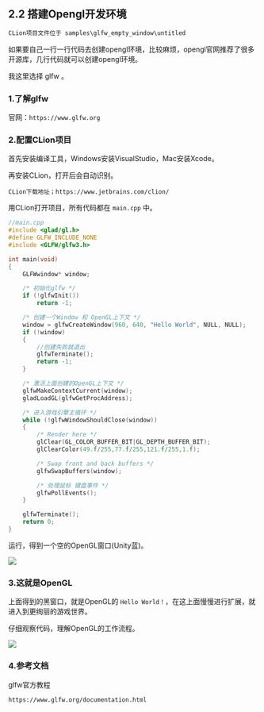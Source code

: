 ## 2.2 搭建Opengl开发环境

```c
CLion项目文件位于 samples\glfw_empty_window\untitled
```

如果要自己一行一行代码去创建opengl环境，比较麻烦，opengl官网推荐了很多开源库，几行代码就可以创建opengl环境。

我这里选择 glfw 。


### 1.了解glfw

官网：`https://www.glfw.org`


### 2.配置CLion项目

首先安装编译工具，Windows安装VisualStudio，Mac安装Xcode。

再安装CLion，打开后会自动识别。

    CLion下载地址；https://www.jetbrains.com/clion/

用CLion打开项目，所有代码都在 `main.cpp` 中。

```c++
//main.cpp
#include <glad/gl.h>
#define GLFW_INCLUDE_NONE
#include <GLFW/glfw3.h>

int main(void)
{
    GLFWwindow* window;

    /* 初始化glfw */
    if (!glfwInit())
        return -1;

    /* 创建一个Window 和 OpenGL上下文 */
    window = glfwCreateWindow(960, 640, "Hello World", NULL, NULL);
    if (!window)
    {
        //创建失败就退出
        glfwTerminate();
        return -1;
    }

    /* 激活上面创建的OpenGL上下文 */
    glfwMakeContextCurrent(window);
    gladLoadGL(glfwGetProcAddress);

    /* 进入游戏引擎主循环 */
    while (!glfwWindowShouldClose(window))
    {
        /* Render here */
        glClear(GL_COLOR_BUFFER_BIT|GL_DEPTH_BUFFER_BIT);
        glClearColor(49.f/255,77.f/255,121.f/255,1.f);

        /* Swap front and back buffers */
        glfwSwapBuffers(window);

        /* 处理鼠标 键盘事件 */
        glfwPollEvents();
    }

    glfwTerminate();
    return 0;
}
```



运行，得到一个空的OpenGL窗口(Unity蓝)。

![](../../imgs/opengl_dev_env/dev_env_configure/glfw_empty_window_run_osx.png)




### 3.这就是OpenGL

上面得到的黑窗口，就是OpenGL的 `Hello World！`，在这上面慢慢进行扩展，就进入到更绚丽的游戏世界。

仔细观察代码，理解OpenGL的工作流程。

![](../../imgs/opengl_dev_env/dev_env_configure/opengl_flow.jpg)

### 4.参考文档

glfw官方教程

    https://www.glfw.org/documentation.html